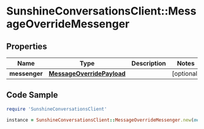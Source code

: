 # SunshineConversationsClient::MessageOverrideMessenger

## Properties

Name | Type | Description | Notes
------------ | ------------- | ------------- | -------------
**messenger** | [**MessageOverridePayload**](MessageOverridePayload.md) |  | [optional] 

## Code Sample

```ruby
require 'SunshineConversationsClient'

instance = SunshineConversationsClient::MessageOverrideMessenger.new(messenger: null)
```



